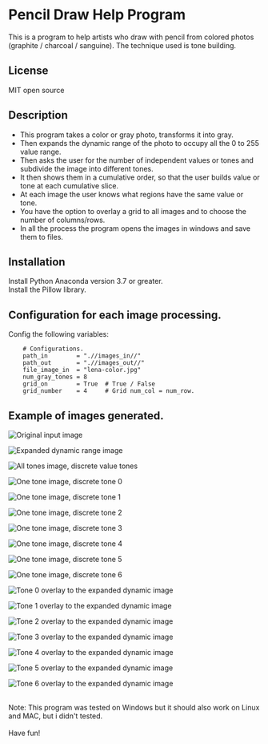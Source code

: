 # Pencil Draw Help Program
This is a program to help artists who draw with pencil from colored photos (graphite / charcoal / sanguine). The technique used is tone building. <br>

## License
MIT open source

## Description
* This program takes a color or gray photo, transforms it into gray. 
* Then expands the dynamic range of the photo to occupy all the 0 to 255 value range. 
* Then asks the user for the number of independent values or tones and subdivide the image into different tones.
* It then shows them in a cumulative order, so that the user builds value or tone at each cumulative slice.
* At each image the user knows what regions have the same value or tone.
* You have the option to overlay a grid to all images and to choose the number of columns/rows.
* In all the process the program opens the images in windows and save them to files.

## Installation
Install Python Anaconda version 3.7 or greater. <br>
Install the Pillow library. <br>

## Configuration for each image processing.
Config the following variables:<br>

```
    # Configurations.
    path_in        = ".//images_in//"
    path_out       = ".//images_out//"
    file_image_in  = "lena-color.jpg"
    num_gray_tones = 8
    grid_on        = True  # True / False
    grid_number    = 4     # Grid num_col = num_row.          
```

## Example of images generated.
![Original input image](/images_in/lena-color.jpg)

![Expanded dynamic range image](/images_out/lena-color_01_expanded_range.png)

![All tones image, discrete value tones](/images_out/lena-color_02_all_tones.png)

![One tone image, discrete tone 0](/images_out/lena-color_03_one_tone_00_.png)

![One tone image, discrete tone 1](/images_out/lena-color_04_one_tone_01_.png)

![One tone image, discrete tone 2](/images_out/lena-color_05_one_tone_02_.png)

![One tone image, discrete tone 3](/images_out/lena-color_06_one_tone_03_.png)

![One tone image, discrete tone 4](/images_out/lena-color_07_one_tone_04_.png)

![One tone image, discrete tone 5](/images_out/lena-color_08_one_tone_05_.png)

![One tone image, discrete tone 6](/images_out/lena-color_09_one_tone_06_.png)

![Tone 0 overlay to the expanded dynamic image](/images_out/lena-color_10_overlay_00_.png)

![Tone 1 overlay to the expanded dynamic image](/images_out/lena-color_11_overlay_01_.png)

![Tone 2 overlay to the expanded dynamic image](/images_out/lena-color_12_overlay_02_.png)

![Tone 3 overlay to the expanded dynamic image](/images_out/lena-color_13_overlay_03_.png)

![Tone 4 overlay to the expanded dynamic image](/images_out/lena-color_14_overlay_04_.png)

![Tone 5 overlay to the expanded dynamic image](/images_out/lena-color_15_overlay_05_.png)

![Tone 6 overlay to the expanded dynamic image](/images_out/lena-color_16_overlay_06_.png)


<br>
Note: This program was tested on Windows but it should also work on Linux and MAC, but i didn't tested. <br>
<br>
Have fun! <br>


